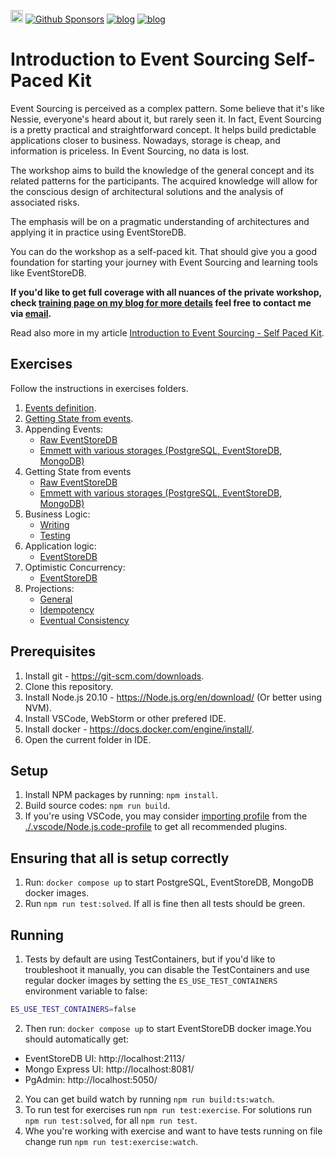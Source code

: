 [<img src="https://img.shields.io/badge/LinkedIn-0077B5?style=for-the-badge&logo=linkedin&logoColor=white" height="20px" />](https://www.linkedin.com/in/oskardudycz/) [![Github Sponsors](https://img.shields.io/static/v1?label=Sponsor&message=%E2%9D%A4&logo=GitHub&link=https://github.com/sponsors/oskardudycz/)](https://github.com/sponsors/oskardudycz/) [![blog](https://img.shields.io/badge/blog-event--driven.io-brightgreen)](https://event-driven.io/?utm_source=event_sourcing_jvm) [![blog](https://img.shields.io/badge/%F0%9F%9A%80-Architecture%20Weekly-important)](https://www.architecture-weekly.com/?utm_source=event_sourcing_net)

# Introduction to Event Sourcing Self-Paced Kit

Event Sourcing is perceived as a complex pattern. Some believe that it's like Nessie, everyone's heard about it, but rarely seen it. In fact, Event Sourcing is a pretty practical and straightforward concept. It helps build predictable applications closer to business. Nowadays, storage is cheap, and information is priceless. In Event Sourcing, no data is lost.

The workshop aims to build the knowledge of the general concept and its related patterns for the participants. The acquired knowledge will allow for the conscious design of architectural solutions and the analysis of associated risks.

The emphasis will be on a pragmatic understanding of architectures and applying it in practice using EventStoreDB.

You can do the workshop as a self-paced kit. That should give you a good foundation for starting your journey with Event Sourcing and learning tools like EventStoreDB.

**If you'd like to get full coverage with all nuances of the private workshop, check [training page on my blog for more details](https://event-driven.io/en/training/) feel free to contact me via [email](mailto:oskar@event-driven.io).**

Read also more in my article [Introduction to Event Sourcing - Self Paced Kit](https://event-driven.io/en/introduction_to_event_sourcing/?utm_source=event_sourcing_nodejs).

## Exercises

Follow the instructions in exercises folders.

1. [Events definition](./src/01_events_definition/).
2. [Getting State from events](./src/02_getting_state_from_events/).
3. Appending Events:
   - [Raw EventStoreDB](./src/03_appending_events_eventstoredb/)
   - [Emmett with various storages (PostgreSQL, EventStoreDB, MongoDB)](./src/04_appending_events_emmett/)
4. Getting State from events
   - [Raw EventStoreDB](./src/05_getting_state_from_events_eventstoredb/)
   - [Emmett with various storages (PostgreSQL, EventStoreDB, MongoDB)](./src/06_getting_state_from_events_emmett/)
5. Business Logic:
   - [Writing](./src/07_business_logic/)
   - [Testing](./src/08_business_logic/)
6. Application logic:
   - [EventStoreDB](./src/09_application_logic_eventstoredb/)
7. Optimistic Concurrency:
   - [EventStoreDB](./src/10_optimistic_concurrency_eventstoredb/)
8. Projections:
   - [General](./src/11_projections_single_stream/)
   - [Idempotency](./src/12_projections_single_stream_idempotency/)
   - [Eventual Consistency](./src/13_projections_single_stream_eventual_consistency/)

## Prerequisites

1. Install git - https://git-scm.com/downloads.
2. Clone this repository.
3. Install Node.js 20.10 - https://Node.js.org/en/download/ (Or better using NVM).
4. Install VSCode, WebStorm or other prefered IDE.
5. Install docker - https://docs.docker.com/engine/install/.
6. Open the current folder in IDE.

## Setup

1. Install NPM packages by running: `npm install`.
2. Build source codes: `npm run build`.
3. If you're using VSCode, you may consider [importing profile](https://code.visualstudio.com/updates/v1_75#_profiles) from the [./.vscode/Node.js.code-profile](./.vscode/Node.js.code-profile) to get all recommended plugins.

## Ensuring that all is setup correctly

1. Run: `docker compose up` to start PostgreSQL, EventStoreDB, MongoDB docker images.
2. Run `npm run test:solved`. If all is fine then all tests should be green.

## Running

1. Tests by default are using TestContainers, but if you'd like to troubleshoot it manually, you can disable the TestContainers and use regular docker images by setting the `ES_USE_TEST_CONTAINERS` environment variable to false:

```bash
ES_USE_TEST_CONTAINERS=false
```

2. Then run: `docker compose up` to start EventStoreDB docker image.You should automatically get:

- EventStoreDB UI: http://localhost:2113/
- Mongo Express UI: http://localhost:8081/
- PgAdmin: http://localhost:5050/

2. You can get build watch by running `npm run build:ts:watch`.
3. To run test for exercises run `npm run test:exercise`. For solutions run `npm run test:solved`, for all `npm run test`.
4. Whe you're working with exercise and want to have tests running on file change run `npm run test:exercise:watch`.
